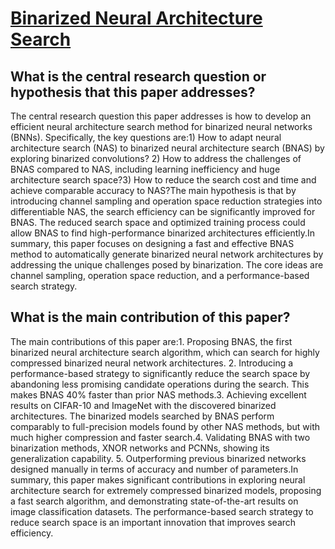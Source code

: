 # [Binarized Neural Architecture Search](https://arxiv.org/abs/1911.10862)

## What is the central research question or hypothesis that this paper addresses?

The central research question this paper addresses is how to develop an efficient neural architecture search method for binarized neural networks (BNNs). Specifically, the key questions are:1) How to adapt neural architecture search (NAS) to binarized neural architecture search (BNAS) by exploring binarized convolutions? 2) How to address the challenges of BNAS compared to NAS, including learning inefficiency and huge architecture search space?3) How to reduce the search cost and time and achieve comparable accuracy to NAS?The main hypothesis is that by introducing channel sampling and operation space reduction strategies into differentiable NAS, the search efficiency can be significantly improved for BNAS. The reduced search space and optimized training process could allow BNAS to find high-performance binarized architectures efficiently.In summary, this paper focuses on designing a fast and effective BNAS method to automatically generate binarized neural network architectures by addressing the unique challenges posed by binarization. The core ideas are channel sampling, operation space reduction, and a performance-based search strategy.


## What is the main contribution of this paper?

The main contributions of this paper are:1. Proposing BNAS, the first binarized neural architecture search algorithm, which can search for highly compressed binarized neural network architectures. 2. Introducing a performance-based strategy to significantly reduce the search space by abandoning less promising candidate operations during the search. This makes BNAS 40% faster than prior NAS methods.3. Achieving excellent results on CIFAR-10 and ImageNet with the discovered binarized architectures. The binarized models searched by BNAS perform comparably to full-precision models found by other NAS methods, but with much higher compression and faster search.4. Validating BNAS with two binarization methods, XNOR networks and PCNNs, showing its generalization capability. 5. Outperforming previous binarized networks designed manually in terms of accuracy and number of parameters.In summary, this paper makes significant contributions in exploring neural architecture search for extremely compressed binarized models, proposing a fast search algorithm, and demonstrating state-of-the-art results on image classification datasets. The performance-based search strategy to reduce search space is an important innovation that improves search efficiency.
